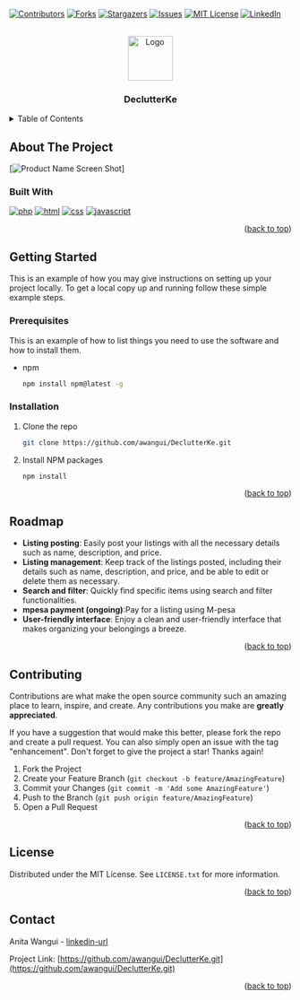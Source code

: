 <!-- Improved compatibility of back to top link: See: https://github.com/othneildrew/Best-README-Template/pull/73 -->
<a name="readme-top"></a>
<!--
*** Thanks for checking out the Best-README-Template. If you have a suggestion
*** that would make this better, please fork the repo and create a pull request
*** or simply open an issue with the tag "enhancement".
*** Don't forget to give the project a star!
*** Thanks again! Now go create something AMAZING! :D
-->



<!-- PROJECT SHIELDS -->
<!--
*** I'm using markdown "reference style" links for readability.
*** Reference links are enclosed in brackets [ ] instead of parentheses ( ).
*** See the bottom of this document for the declaration of the reference variables
*** for contributors-url, forks-url, etc. This is an optional, concise syntax you may use.
*** https://www.markdownguide.org/basic-syntax/#reference-style-links
-->
[![Contributors][contributors-shield]][contributors-url]
[![Forks][forks-shield]][forks-url]
[![Stargazers][stars-shield]][stars-url]
[![Issues][issues-shield]][issues-url]
[![MIT License][license-shield]][license-url]
[![LinkedIn][linkedin-shield]][linkedin-url]



<!-- PROJECT LOGO -->
<br />
<div align="center">
  <a href="https://github.com/awangui/DeclutterKe.git">
    <img src="images/logo.png" alt="Logo" width="80" height="80">
  </a>

<h3 align="center">DeclutterKe</h3>


</div>



<!-- TABLE OF CONTENTS -->
<details>
  <summary>Table of Contents</summary>
  <ol>
    <li>
      <a href="#about-the-project">About The Project</a>
      <ul>
        <li><a href="#built-with">Built With</a></li>
      </ul>
    </li>
    <li>
      <a href="#getting-started">Getting Started</a>
      <ul>
        <li><a href="#prerequisites">Prerequisites</a></li>
        <li><a href="#installation">Installation</a></li>
      </ul>
    </li>
    <li><a href="#roadmap">Roadmap</a></li>
    <li><a href="#contributing">Contributing</a></li>
    <li><a href="#license">License</a></li>
    <li><a href="#contact">Contact</a></li>
  </ol>
</details>


<!-- ABOUT THE PROJECT -->
## About The Project

[![Product Name Screen Shot][product-screenshot]]






### Built With
[![php](https://img.shields.io/badge/php-777BB4?style=for-the-badge&logo=php&logoColor=white)](Php-url)
[![html](https://img.shields.io/badge/html-E34F26?style=for-the-badge&logo=html5&logoColor=white)](html-url)
[![css](https://img.shields.io/badge/css-1572B6?style=for-the-badge&logo=css3&logoColor=white)](Css-url)
[![javascript](https://img.shields.io/badge/javascript-F7DF1E?style=for-the-badge&logo=javascript&logoColor=black)](Javascript-url)

<p align="right">(<a href="#readme-top">back to top</a>)</p>



<!-- GETTING STARTED -->
## Getting Started

This is an example of how you may give instructions on setting up your project locally.
To get a local copy up and running follow these simple example steps.

### Prerequisites

This is an example of how to list things you need to use the software and how to install them.
* npm
  ```sh
  npm install npm@latest -g
  ```

### Installation
1. Clone the repo
   ```sh
   git clone https://github.com/awangui/DeclutterKe.git
   ```
2. Install NPM packages
   ```sh
   npm install
   ```

<p align="right">(<a href="#readme-top">back to top</a>)</p>




<!-- ROADMAP -->
## Roadmap

- **Listing posting**: Easily post your listings with all the necessary details such as name, description, and price.
- **Listing management**: Keep track of the listings posted, including their details such as name, description, and price, and be able to edit or delete them as necessary.
- **Search and filter**: Quickly find specific items using search and filter functionalities.
- **mpesa payment (ongoing)**:Pay for a listing using M-pesa
- **User-friendly interface**: Enjoy a clean and user-friendly interface that makes organizing your belongings a breeze.

<p align="right">(<a href="#readme-top">back to top</a>)</p>



<!-- CONTRIBUTING -->
## Contributing

Contributions are what make the open source community such an amazing place to learn, inspire, and create. Any contributions you make are **greatly appreciated**.

If you have a suggestion that would make this better, please fork the repo and create a pull request. You can also simply open an issue with the tag "enhancement".
Don't forget to give the project a star! Thanks again!

1. Fork the Project
2. Create your Feature Branch (`git checkout -b feature/AmazingFeature`)
3. Commit your Changes (`git commit -m 'Add some AmazingFeature'`)
4. Push to the Branch (`git push origin feature/AmazingFeature`)
5. Open a Pull Request

<p align="right">(<a href="#readme-top">back to top</a>)</p>



<!-- LICENSE -->
## License

Distributed under the MIT License. See `LICENSE.txt` for more information.

<p align="right">(<a href="#readme-top">back to top</a>)</p>



<!-- CONTACT -->
## Contact
Anita Wangui - [linkedin-url](https://linkedin.com/in/anita-wangui-9868001b9)


Project Link: [https://github.com/awangui/DeclutterKe.git](https://github.com/awangui/DeclutterKe.git)

<p align="right">(<a href="#readme-top">back to top</a>)</p>





<!-- MARKDOWN LINKS & IMAGES -->
<!-- https://www.markdownguide.org/basic-syntax/#reference-style-links -->

[contributors-shield]: https://img.shields.io/github/contributors/awangui/DeclutterKe.svg?style=for-the-badge
[contributors-url]: https://github.com/awangui/DeclutterKe.git/graphs/contributors
[forks-shield]: https://img.shields.io/github/forks/awangui/DeclutterKe.svg?style=for-the-badge
[forks-url]: https://github.com/awangui/DeclutterKe.git/network/members
[stars-shield]: https://img.shields.io/github/stars/awangui/DeclutterKe.svg?style=for-the-badge
[stars-url]: https://github.com/awangui/DeclutterKe.git/stargazers
[issues-shield]: https://img.shields.io/github/issues/awangui/DeclutterKe.svg?style=for-the-badge
[issues-url]: https://github.com/awangui/DeclutterKe.git/issues
[license-shield]: https://img.shields.io/github/license/awangui/DeclutterKe.svg?style=for-the-badge
[license-url]: https://github.com/awangui/DeclutterKe.git/blob/master/LICENSE.txt
[linkedin-shield]: https://img.shields.io/badge/-LinkedIn-black.svg?style=for-the-badge&logo=linkedin&colorB=555
[linkedin-url]: https://linkedin.com/in/anita-wangui-9868001b9
[product-screenshot]: images/Screenshot.png
[landing-page]:images/landing-page.jpg

